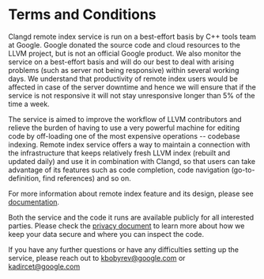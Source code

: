 # Terms and Conditions

Clangd remote index service is run on a best-effort basis by C++ tools team at
Google. Google donated the source code and cloud resources to the LLVM project,
but is not an official Google product. We also monitor the service on a
best-effort basis and will do our best to deal with arising problems (such as
server not being responsive) within several working days. We understand that
productivity of remote index users would be affected in case of the server
downtime and hence we will ensure that if the service is not responsive it will
not stay unresponsive longer than 5% of the time a week.

The service is aimed to improve the workflow of LLVM contributors and relieve
the burden of having to use a very powerful machine for editing code by
off-loading one of the most expensive operations -- codebase indexing. Remote
index service offers a way to maintain a connection with the infrastructure that
keeps relatively fresh LLVM index (rebuilt and updated daily) and use it in
combination with Clangd, so that users can take advantage of its features such
as code completion, code navigation (go-to-definition, find references) and so
on.

For more information about remote index feature and its design, please see
[documentation](https://clangd.llvm.org/remote-index.html).

Both the service and the code it runs are available publicly for all interested
parties. Please check the [privacy document](llvm.clangd-index.dev/privacy) to
learn more about how we keep your data secure and where you can inspect the
code.

If you have any further questions or have any difficulties setting up the
service, please reach out to kbobyrev@google.com or kadircet@google.com
